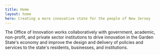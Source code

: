 ```yaml
---
title: Home
layout: home
hero: Creating a more innovative state for the people of New Jersey
---
```


The Office of Innovation works collaboratively with government,
academic, non-profit, and private sector institutions to drive
innovation in the Garden State's economy and improve the design and
delivery of policies and services to the state's residents,
businesses, and institutions.
